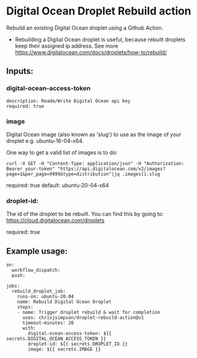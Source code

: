 # Digital Ocean Droplet Rebuild action

Rebuild an existing Digital Ocean droplet using a Github Action.

- Rebuilding a Digital Ocean droplet is useful, because rebuilt droplets keep their
assigned ip address. See more https://www.digitalocean.com/docs/droplets/how-to/rebuild/

## Inputs:


### digital-ocean-access-token

    description: Reade/Write Digital Ocean api key
    required: true


### image

Digital Ocean image (also known as 'slug') to use as the image of your droplet
e.g. ubuntu-16-04-x64.

One way to get a valid list of images is to do:

```
curl -X GET -H "Content-Type: application/json" -H "Authorization: Bearer your-token" "https://api.digitalocean.com/v2/images?page=1&per_page=9999&type=distribution"|jq .images[].slug

```

required: true
default: ubuntu-20-04-x64

### droplet-id:

The id of the droplet to be rebuilt. You can find this by going to:
https://cloud.digitalocean.com/droplets

required: true


## Example usage:

```
on:
  workflow_dispatch:
  push:

jobs:
  rebuild_droplet_job:
    runs-on: ubuntu-20.04
    name: Rebuild Digital Ocean Droplet
    steps:
    - name: Trigger droplet rebuild & wait for completion
      uses: chrisjsimpson/droplet-rebuild-action@v1
      timeout-minutes: 20
      with:
        digital-ocean-access-token: ${{ secrets.DIGITAL_OCEAN_ACCESS_TOKEN }}
        droplet-id: ${{ secrets.DROPLET_ID }}
        image: ${{ secrets.IMAGE }}
```



